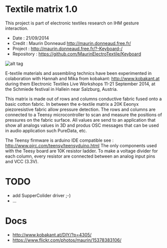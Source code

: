 Textile matrix 1.0
=========
This project is part of electronic textiles research on IHM gesture interaction.
 - Date : 21/09/2014
 - Credit : Maurin Donneaud http://maurin.donneaud.free.fr/
 - Project : http://maurin.donneaud.free.fr/?-Keyboard-/
 - Repository : https://github.com/MaurinElectroTextile/Keyboard
 
![alt tag](https://c4.staticflickr.com/8/7637/16464397214_b98a5b9cde.jpg)

E-textile materials and assembling technics have been experimented in colaboration with Hannah and Mika from kobakant: http://www.kobakant.at during them Electronic Textiles Live Workshops 11-21 September 2014, at the Schmiede festival in Hallein near Salzburg, Austria.

This matrix is made out of rows and columns conductive fabric fused onto a basic cotton fabric. In between the e-textile matrix a 20K Eeonyx piezoresistive fabric allow pressure detection. The rows and columns are connected to a Teensy microcontroller to scan and measure the positions of pressures on the fabric surface. All values are send to an application that show all analogs values in 3D and produs OSC messages that can be used in audio application such PureData, etc.

The Teensy firmware is arduino IDE compatible
see : http://www.pjrc.com/teensy/teensyduino.html
The only components used with the Teesy board are 10K resistor ladder.
To make a voltage divider for each column, every resistor are connected between an analog input pins and VCC (3.3V).

TODO
=========
 - add SupperColider driver ;-)
 - ...
 
 Docs
 =========
 - http://www.kobakant.at/DIY/?p=4305/
 - https://www.flickr.com/photos/maurin/15378383106/
